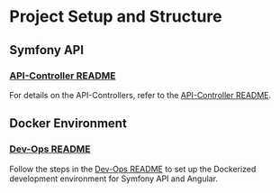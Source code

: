 # Project Setup and Structure

## Symfony API

### [API-Controller README](./src/Controller/README.md)

For details on the API-Controllers, refer to the [API-Controller README](./backend/src/Controller/README.md).

## Docker Environment

### [Dev-Ops README](./dev-ops/README.md)

Follow the steps in the [Dev-Ops README](./dev-ops/README.md) to set up the Dockerized development environment for Symfony API and Angular.
